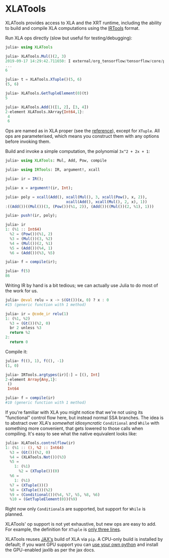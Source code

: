 # XLATools

XLATools provides access to XLA and the XRT runtime, including the ability to build and compile XLA computations using the [IRTools](https://github.com/MikeInnes/IRTools.jl) format.

Run XLA ops directly (slow but useful for testing/debugging):

```julia
julia> using XLATools

julia> XLATools.Mul()(2, 3)
2019-09-17 14:29:42.711650: I external/org_tensorflow/tensorflow/core/platform/profile_utils/cpu_utils.cc:94] CPU Frequency: 3600000000 Hz
...
6

julia> t = XLATools.XTuple()(5, 6)
(5, 6)

julia> XLATools.GetTupleElement(0)(t)
5

julia> XLATools.Add()([1, 2], [3, 4])
2-element XLATools.XArray{Int64,1}:
 4
 6
```

Ops are named as in XLA proper (see the [reference](https://www.tensorflow.org/xla/operation_semantics)), except for `XTuple`. All ops are parameterised, which means you construct them with any options before invoking them.

Build and invoke a simple computation, the polynomial `3x^2 + 2x + 1`:

```julia
julia> using XLATools: Mul, Add, Pow, compile

julia> using IRTools: IR, argument!, xcall

julia> ir = IR();

julia> x = argument!(ir, Int);

julia> poly = xcall(Add(), xcall(Mul(), 3, xcall(Pow(), x, 2)),
                           xcall(Add(), xcall(Mul(), 2, x), 1))
:((Add())((Mul())(3, (Pow())(%1, 2)), (Add())((Mul())(2, %1), 1)))

julia> push!(ir, poly);

julia> ir
1: (%1 :: Int64)
  %2 = (Pow())(%1, 2)
  %3 = (Mul())(3, %2)
  %4 = (Mul())(2, %1)
  %5 = (Add())(%4, 1)
  %6 = (Add())(%3, %5)

julia> f = compile(ir);

julia> f(5)
86
```

Writing IR by hand is a bit tedious; we can actually use Julia to do most of the work for us.

```julia
julia> @eval relu = x -> $(Gt())(x, 0) ? x : 0
#15 (generic function with 1 method)

julia> ir = @code_ir relu(1)
1: (%1, %2)
  %3 = (Gt())(%2, 0)
  br 2 unless %3
  return %2
2:
  return 0
```

Compile it:

```julia
julia> f((), 1), f((), -1)
(1, 0)

julia> IRTools.argtypes(ir)[:] = [(), Int]
2-element Array{Any,1}:
 ()   
 Int64

julia> f = compile(ir)
#10 (generic function with 1 method)
```

If you're familiar with XLA you might notice that we're not using its "functional" control flow here, but instead normal SSA branches. The idea is to abstract over XLA's _somewhat idiosyncratic_ `Conditional` and `While` with something more convenient, that gets lowered to those calls when compiling. It's easy to see what the native equivalent looks like:

```julia
julia> XLATools.controlflow(ir)
1: (%1 :: (), %2 :: Int64)
  %3 = (Gt())(%2, 0)
  %4 = (XLATools.Not())(%3)
  %5 =
    1: (%1)
      %2 = (XTuple())(0)
  %6 =
    1: (%1)
  %7 = (XTuple())()
  %8 = (XTuple())(%2)
  %9 = (Conditional())(%4, %7, %5, %8, %6)
  %10 = (GetTupleElement(0))(%9)
```

Right now only `Conditional`s are supported, but support for `While` is planned.

XLATools' op support is not yet exhaustive, but new ops are easy to add. For example, the definition for `XTuple` is [only three lines](https://github.com/MikeInnes/XLATools.jl/blob/06e3fccdb2e714aab4b112f16da6ceae38e871ed/src/ops.jl#L36-L40).

XLATools reuses [JAX's](https://github.com/google/jax) build of XLA via `pip`. A CPU-only build is installed by default; if you want GPU support you can [use your own python](https://github.com/JuliaPy/PyCall.jl#specifying-the-python-version) and install the GPU-enabled jaxlib as per the jax docs.
